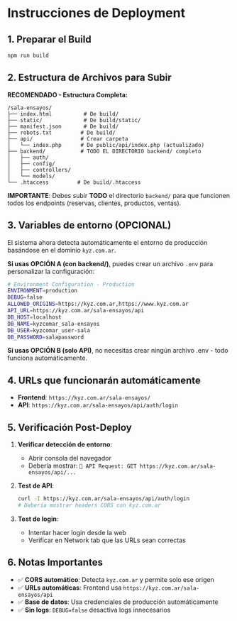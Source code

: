 # Instrucciones de Deployment

## 1. Preparar el Build

```bash
npm run build
```

## 2. Estructura de Archivos para Subir

**RECOMENDADO - Estructura Completa:**
```
/sala-ensayos/
├── index.html          # De build/
├── static/             # De build/static/
├── manifest.json       # De build/
├── robots.txt         # De build/
├── api/               # Crear carpeta
│   └── index.php      # De public/api/index.php (actualizado)
├── backend/           # TODO EL DIRECTORIO backend/ completo
│   ├── auth/
│   ├── config/
│   ├── controllers/
│   └── models/
└── .htaccess         # De build/.htaccess
```

**IMPORTANTE**: Debes subir **TODO** el directorio `backend/` para que funcionen todos los endpoints (reservas, clientes, productos, ventas).

## 3. Variables de entorno (OPCIONAL)

El sistema ahora detecta automáticamente el entorno de producción basándose en el dominio `kyz.com.ar`.

**Si usas OPCIÓN A (con backend/)**, puedes crear un archivo `.env` para personalizar la configuración:

```bash
# Environment Configuration - Production
ENVIRONMENT=production
DEBUG=false
ALLOWED_ORIGINS=https://kyz.com.ar,https://www.kyz.com.ar
API_URL=https://kyz.com.ar/sala-ensayos/api
DB_HOST=localhost
DB_NAME=kyzcomar_sala-ensayos
DB_USER=kyzcomar_user-sala
DB_PASSWORD=salapassword
```

**Si usas OPCIÓN B (solo API)**, no necesitas crear ningún archivo .env - todo funciona automáticamente.

## 4. URLs que funcionarán automáticamente

- **Frontend**: `https://kyz.com.ar/sala-ensayos/`
- **API**: `https://kyz.com.ar/sala-ensayos/api/auth/login`

## 5. Verificación Post-Deploy

1. **Verificar detección de entorno**:
   - Abrir consola del navegador
   - Debería mostrar: `🚀 API Request: GET https://kyz.com.ar/sala-ensayos/api/...`

2. **Test de API**:
   ```bash
   curl -I https://kyz.com.ar/sala-ensayos/api/auth/login
   # Debería mostrar headers CORS con kyz.com.ar
   ```

3. **Test de login**:
   - Intentar hacer login desde la web
   - Verificar en Network tab que las URLs sean correctas

## 6. Notas Importantes

- ✅ **CORS automático**: Detecta `kyz.com.ar` y permite solo ese origen
- ✅ **URLs automáticas**: Frontend usa `https://kyz.com.ar/sala-ensayos/api`
- ✅ **Base de datos**: Usa credenciales de producción automáticamente
- ✅ **Sin logs**: `DEBUG=false` desactiva logs innecesarios
